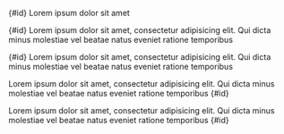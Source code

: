 {#id} Lorem ipsum dolor sit amet

{#id} Lorem ipsum dolor sit amet,
consectetur adipisicing elit.
Qui dicta minus molestiae vel
beatae natus eveniet ratione temporibus

{#id}
Lorem ipsum dolor sit amet,
consectetur adipisicing elit.
Qui dicta minus molestiae vel
beatae natus eveniet ratione temporibus

Lorem ipsum dolor sit amet,
consectetur adipisicing elit.
Qui dicta minus molestiae vel
beatae natus eveniet ratione temporibus {#id}

Lorem ipsum dolor sit amet,
consectetur adipisicing elit.
Qui dicta minus molestiae vel
beatae natus eveniet ratione temporibus
{#id}